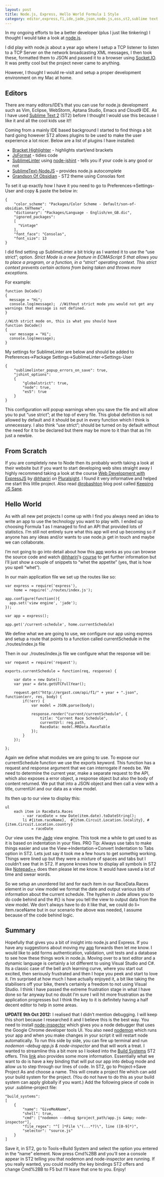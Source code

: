 ```yaml
---
layout: post
title: Node.js, Express, Hello World Formula 1 Style
category: editor,express,f1,ide,jade,json,node.js,oss,st2,sublime text 2
---
```


In my ongoing efforts to be a better developer (plus I just like tinkering) I thought I would take a look at [node.js][1].

I did play with node.js about a year ago where I setup a TCP listener to listen to a TCP Server on the network broadcasting XML messages, I then took these, formatted them to JSON and passed it to a browser using [Socket.IO][2]. It was pretty cool but the project never came to anything.

However, I thought I would re-visit and setup a proper development environment on my Mac at home.

## Editors

There are many editors/IDE’s that you can use for node.js development such as Vim, Eclipse, WebStorm, Aptana Studio, Emacs and Cloud9 IDE.  As I have used [Sublime Text 2][3] (ST2) before I thought I would use this because I like it and all the cool kids use it!!

Coming from a mainly IDE based background I started to find things a bit hard going however ST2 allows plugins to be used to make the user experience a lot nicer.  Below are a list of plugins I have installed:

<!--excerpt-->

* [Bracket Highlighter](https://github.com/facelessuser/BracketHighlighter) - highlights start/end brackets
* [JsFormat](https://github.com/jdc0589/JsFormat) - tidies code
* [SublimeLinter](https://github.com/SublimeLinter/SublimeLinter) using [node-jshint](https://github.com/jshint/node-jshint) - tells you if your code is any good or not
* [SublimeText-NodeJS](https://github.com/tanepiper/SublimeText-Nodejs) – provides node.js autocomplete
* [Grandson Of Obsidian](https://github.com/jfromaniello/Grandson-of-Obsidian) - ST2 theme using Consolas font

To set it up exactly how I have it you need to go to Preferences->Settings-User and copy &amp; paste the below in:

	{
	    "color_scheme": "Packages/Color Scheme - Default/son-of-obsidian.tmTheme",
	    "dictionary": "Packages/Language - English/en_GB.dic",
	    "ignored_packages":
	    [
	      "Vintage"
	    ],
	    "font_face": "Consolas",
	    "font_size": 13
	}

I did find setting up SublimeLinter a bit tricky as I wanted it to use the “use strict”; option. _Strict Mode is a new feature in ECMAScript 5 that allows you to place a program, or a function, in a “strict” operating context. This strict context prevents certain actions from being taken and throws more exceptions._

For example:

	function DoCode()
	{
	  message = "Hi";
	  console.log(message);  //Without strict mode you would not get any warnings that message is not defined.
	}
	
	//With strict mode on, this is what you should have
	function DoCode()
	{
	  var message = "Hi";
	  console.log(message);
	}

My settings for SublimeLinter are below and should be added to Preferences->Package Settings->SublimeLinter->Settings-User

	{
	    "sublimelinter_popup_errors_on_save": true,
	    "jshint_options":
	    {
	        "globalstrict": true,
	        "node": true,
	        "es5": true
	    }
	}

This configuration will popup warnings when you save the file and will allow you to put “use strict”; at the top of every file. This global definition is not allowed by default and it should be put in every function which I think is unnecessary. I also think “use strict”; should be turned on by default without the need for it to be declared but there may be more to it than that as I’m just a newbie.

## From Scratch

If you are completely new to Node then its probably worth taking a look at their website but if you want to start developing web sites straight away I highly recommend taking a look at the course [Web Development with ExpressJS][4] by [@hhariri][5] on [Pluralsight][6].  I found it very informative and helped me start this little project. Also read [@robashton][7] blog post called [Keeping JS Sane][8].

## Hello World

As with all new pet projects I come up with I find you always need an idea to write an app to use the technology you want to play with. I ended up choosing Formula 1 as I managed to find an API that provided lots of statistics. I’m still not entirely sure what this app will end up becoming so if anyone has any ideas and/or wants to use node.js get in touch and maybe we can collaborate.

I’m not going to go into detail about how this [app][9] works as you can browse the source code and watch [@hhariri][5]‘s [course][4] to get further information but I’ll just show a couple of snippets to “whet the appetite” (yes, that is how you spell “whet”).

In our main application file we set up the routes like so:

	var express = require('express'),
	    home = require('./routes/index.js');
	
	app.configure(function(){
	  app.set('view engine', 'jade');
	});
	
	var app = express();
	
	app.get('/current-schedule', home.currentSchedule)

We define what we are going to use, we configure our app using express and setup a route that points to a function called currentSchedule in the ./routes/index.js file

Then in our ./routes/index.js file we configure what the response will be:

	var request = require('request');
	
	exports.currentSchedule = function(req, response) {
	
	    var date = new Date();
	    var year = date.getUTCFullYear();
	
	    request.get("http://ergast.com/api/f1/" + year + ".json", function(err, res, body) {
	        if(!err) {
	            var model = JSON.parse(body);
	
	            response.render("current/currentSchedule", {
	                title: "Current Race Schedule",
	                currentUrl: req.path,
	                RaceData: model.MRData.RaceTable
	            });
	        }
	    });
	
	};

Again we define what modules we are going to use. To expose our currentSchedule function we use the exports keyword. This function has a request and response argument that we can interrogate if needs be. We need to determine the current year, make a separate request to the API, which also exposes a error object, a response object but also the body of content returned. We put that into a JSON object and then call a view with a title, currentUrl and our data as a view model.

Its then up to our view to display this:

	ul  
	    each item in RaceData.Races
	        - var raceDate = new Date(item.date).toDateString();
	        li #{item.raceName},  #{item.Circuit.Location.locality}, #{item.Circuit.Location.country}
	            = raceDate

Our view uses the [Jade][10] view engine. This took me a while to get used to as it is based on indentation in your files. PRO Tip: Always use tabs to make things easier and use the View->Indentation->Convert Indentation to Tabs option in ST2. Lets just say it took me a few hours to get somethig working. Things were lined up but they were a mixture of spaces and tabs but I couldn’t see that in ST2. If anyone knows how to display all symbols in ST2 like [Notepad++][11] does then please let me know. It would have saved a lot of time and swear words.

So we setup an unordered list and for each item in our RaceData.Races element in our view model we format the date and output various bits of information about the current schedule. The hyphen in Jade allows you to do code behind and the #{} is how you tell the view to output data from the view model. We don’t always have to do it like that, we could do li= item.raceName but in our scenario the above was needed, I assume because of the code behind logic.

## Summary

Hopefully that gives you a bit of insight into node.js and Express. If you have any suggestions about moving my [app][9] forwards then let me know. I would like to add forms authentication, validation, unit tests and a database to see how these things work in node.js. Moving over to a text editor and a dynamic language is certainly a lot different to using Visual Studio and C#. Its a classic case of the bell arch learning curve, where you start out excited, then seriously frustrated and then I hope you peek and start to love it. I’m surprised at how much I have actually enjoyed it, a bit like taking the stabilisers off your bike, there’s certainly a freedom to not using Visual Studio. I think I have passed the extreme frustration stage in what I have done so far anyway but no doubt I’m sure I will hit more frustration as the application progresses but I think the key to it is definitely having a half decent editor to help in some areas.

**UPDATE 9th Oct 2012:** I realised that I didn’t mention debugging. I will keep this short because I researched it and I believe this is the best way. You need to install [node-inspector][12] which gives you a node debugger that uses the Google Chrome developer tools UI. You also need [nodemon][13] which runs your app and when you make changes in your script it will restart node automatically. To run this side by side, you can fire up terminal and run _nodemon –debug app.js &amp; node-inspector_ and that will work a treat. I wanted to streamline this a bit more so I looked into the [Build Systems][14] ST2 offers. This [link][15] also provides some more information. Essentially what we want to do is have a key binding that will put our app into debug mode and allow us to step through our lines of code. In ST2, go to Project-&gt;Save Project As and choose a name. This will create a project file which can add your build system for the project. (You do not have to do this as your build system can apply globally if you want.) Add the following piece of code in your .sublime-project file:

	"build_systems":
	[
	    {
	        "name": "GiveMeAName",
	        "shell": true,
	        "cmd": ["nodemon --debug $project_path/app.js &amp; node-inspector"],
	        "file_regex": "^[ ]*File \"(...*?)\", line ([0-9]*)",
	        "selector": "source.js"
	    }
	]
Save it, in ST2, go to Tools-&gt;Build System and select the option you entered in the “name” element. Now press Cmd%2BB and you’ll see a console appear in ST2 telling you that nodemon and node-inspector are running. If you really wanted, you could modify the key bindings ST2 offers and change Cmd%2BB to F5 but I’ll leave that one to you. Enjoy!

   [1]: http://nodejs.org
   [2]: http://socket.io/
   [3]: http://www.sublimetext.com/
   [4]: http://pluralsight.com/training/courses/TableOfContents?courseName=expressjs
   [5]: http://twitter.com/hhariri
   [6]: http://Pluralsight.com
   [7]: http://twitter.com/robashton
   [8]: http://codebetter.com/robashton/2012/09/03/keeping-js-sane/
   [9]: https://github.com/jchannon/NodeF1
   [10]: http://jade-lang.com/
   [11]: http://notepad-plus-plus.org/
   [12]: https://github.com/dannycoates/node-inspector
   [13]: https://github.com/remy/nodemon
   [14]: http://sublimetext.info/docs/en/reference/build_systems.html
   [15]: http://addyosmani.com/blog/custom-sublime-text-build-systems-for-popular-tools-and-languages
  